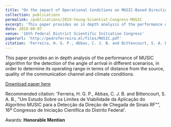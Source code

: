 ```yaml
---
title: "On the impact of Operational Conditions on MUSIC-Based Direction of Arrival Detection Systems (in Portuguese)"
collection: publications
permalink: /publications/2019-Young-Scientist-Congress-MUSIC
excerpt: 'This paper provides an in depth analysis of the performance of MUSIC algorithm for the detection of the angle of arrival in different scenarios, in order to determine  its operating range in terms of distance from the source, quality of the communication channel and climate conditions.'
date: 2019-09-07
venue: '16th Federal District Scientific Initiation Congress'
paperurl: 'http://pedroferreira.ml/files/MUSIC.pdf'
citation: 'Ferreira, H. G. P., Abbas, C. J. B. and Bittencourt, S. A. B., "Um Estudo Sobre os Limites de Viabilidade da Aplicação do Algoritmo MUSIC para a Detecção da Direção de Chegada de Sinais RF", 16º Congresso de Iniciação Científica do Distrito Federal'
---
```

This paper provides an in depth analysis of the performance of MUSIC algorithm for the detection of the angle of arrival in different scenarios, in order to determine  its operating range in terms of distance from the source, quality of the communication channel and climate conditions.

[Download paper here](http://pedroferreira.ml/files/MUSIC.pdf)

Recommended citation: 'Ferreira, H. G. P., Abbas, C. J. B. and Bittencourt, S. A. B., "Um Estudo Sobre os Limites de Viabilidade da Aplicação do Algoritmo MUSIC para a Detecção da Direção de Chegada de Sinais RF"", 16º Congresso de Iniciação Científica do Distrito Federal'.

Awards: **Honorable Mention**
